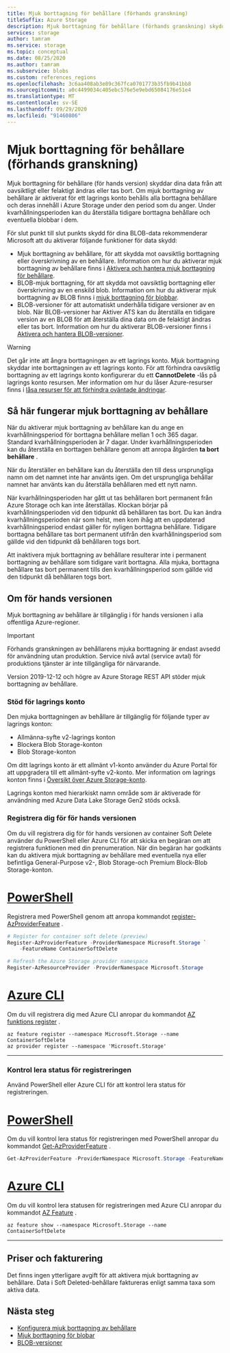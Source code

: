 ```yaml
---
title: Mjuk borttagning för behållare (förhands granskning)
titleSuffix: Azure Storage
description: Mjuk borttagning för behållare (förhands granskning) skyddar dina data så att du enkelt kan återställa dina data när de är felaktigt ändrade eller borttagna av ett program eller en annan lagrings konto användare.
services: storage
author: tamram
ms.service: storage
ms.topic: conceptual
ms.date: 08/25/2020
ms.author: tamram
ms.subservice: blobs
ms.custom: references_regions
ms.openlocfilehash: 3c6aa408ab3e89c367fca0701773b35fb9b41bb8
ms.sourcegitcommit: a0c4499034c405ebc576e5e9ebd65084176e51e4
ms.translationtype: MT
ms.contentlocale: sv-SE
ms.lasthandoff: 09/29/2020
ms.locfileid: "91460806"
---
```

# <a name="soft-delete-for-containers-preview"></a>Mjuk borttagning för behållare (förhands granskning)

Mjuk borttagning för behållare (för hands version) skyddar dina data från att oavsiktligt eller felaktigt ändras eller tas bort. Om mjuk borttagning av behållare är aktiverat för ett lagrings konto behålls alla borttagna behållare och deras innehåll i Azure Storage under den period som du anger. Under kvarhållningsperioden kan du återställa tidigare borttagna behållare och eventuella blobbar i dem.

För slut punkt till slut punkts skydd för dina BLOB-data rekommenderar Microsoft att du aktiverar följande funktioner för data skydd:

- Mjuk borttagning av behållare, för att skydda mot oavsiktlig borttagning eller överskrivning av en behållare. Information om hur du aktiverar mjuk borttagning av behållare finns i [Aktivera och hantera mjuk borttagning för behållare](soft-delete-container-enable.md).
- BLOB-mjuk borttagning, för att skydda mot oavsiktlig borttagning eller överskrivning av en enskild blob. Information om hur du aktiverar mjuk borttagning av BLOB finns i [mjuk borttagning för blobbar](soft-delete-blob-overview.md).
- BLOB-versioner för att automatiskt underhålla tidigare versioner av en blob. När BLOB-versioner har Aktiver ATS kan du återställa en tidigare version av en BLOB för att återställa dina data om de felaktigt ändras eller tas bort. Information om hur du aktiverar BLOB-versioner finns i [Aktivera och hantera BLOB-versioner](versioning-enable.md).

> [!WARNING]
> Det går inte att ångra borttagningen av ett lagrings konto. Mjuk borttagning skyddar inte borttagningen av ett lagrings konto. För att förhindra oavsiktlig borttagning av ett lagrings konto konfigurerar du ett **CannotDelete** -lås på lagrings konto resursen. Mer information om hur du låser Azure-resurser finns i [låsa resurser för att förhindra oväntade ändringar](../../azure-resource-manager/management/lock-resources.md).

## <a name="how-container-soft-delete-works"></a>Så här fungerar mjuk borttagning av behållare

När du aktiverar mjuk borttagning av behållare kan du ange en kvarhållningsperiod för borttagna behållare mellan 1 och 365 dagar. Standard kvarhållningsperioden är 7 dagar. Under kvarhållningsperioden kan du återställa en borttagen behållare genom att anropa åtgärden **ta bort behållare** .

När du återställer en behållare kan du återställa den till dess ursprungliga namn om det namnet inte har använts igen. Om det ursprungliga behållar namnet har använts kan du återställa behållaren med ett nytt namn.

När kvarhållningsperioden har gått ut tas behållaren bort permanent från Azure Storage och kan inte återställas. Klockan börjar på kvarhållningsperioden vid den tidpunkt då behållaren tas bort. Du kan ändra kvarhållningsperioden när som helst, men kom ihåg att en uppdaterad kvarhållningsperiod endast gäller för nyligen borttagna behållare. Tidigare borttagna behållare tas bort permanent utifrån den kvarhållningsperiod som gällde vid den tidpunkt då behållaren togs bort.

Att inaktivera mjuk borttagning av behållare resulterar inte i permanent borttagning av behållare som tidigare varit borttagna. Alla mjuka, borttagna behållare tas bort permanent tills den kvarhållningsperiod som gällde vid den tidpunkt då behållaren togs bort.

## <a name="about-the-preview"></a>Om för hands versionen

Mjuk borttagning av behållare är tillgänglig i för hands versionen i alla offentliga Azure-regioner.

> [!IMPORTANT]
> Förhands granskningen av behållarens mjuka borttagning är endast avsedd för användning utan produktion. Service nivå avtal (service avtal) för produktions tjänster är inte tillgängliga för närvarande.

Version 2019-12-12 och högre av Azure Storage REST API stöder mjuk borttagning av behållare.

### <a name="storage-account-support"></a>Stöd för lagrings konto

Den mjuka borttagningen av behållare är tillgänglig för följande typer av lagrings konton:

- Allmänna-syfte v2-lagrings konton
- Blockera Blob Storage-konton
- Blob Storage-konton

Om ditt lagrings konto är ett allmänt v1-konto använder du Azure Portal för att uppgradera till ett allmänt-syfte v2-konto. Mer information om lagrings konton finns i [Översikt över Azure Storage-konto](../common/storage-account-overview.md).

Lagrings konton med hierarkiskt namn område som är aktiverade för användning med Azure Data Lake Storage Gen2 stöds också.

### <a name="register-for-the-preview"></a>Registrera dig för för hands versionen

Om du vill registrera dig för för hands versionen av container Soft Delete använder du PowerShell eller Azure CLI för att skicka en begäran om att registrera funktionen med din prenumeration. När din begäran har godkänts kan du aktivera mjuk borttagning av behållare med eventuella nya eller befintliga General-Purpose v2-, Blob Storage-och Premium Block-Blob Storage-konton.

# <a name="powershell"></a>[PowerShell](#tab/powershell)

Registrera med PowerShell genom att anropa kommandot [register-AzProviderFeature](/powershell/module/az.resources/register-azproviderfeature) .

```powershell
# Register for container soft delete (preview)
Register-AzProviderFeature -ProviderNamespace Microsoft.Storage `
    -FeatureName ContainerSoftDelete

# Refresh the Azure Storage provider namespace
Register-AzResourceProvider -ProviderNamespace Microsoft.Storage
```

# <a name="azure-cli"></a>[Azure CLI](#tab/azure-cli)

Om du vill registrera dig med Azure CLI anropar du kommandot [AZ funktions register](/cli/azure/feature#az-feature-register) .

```azurecli
az feature register --namespace Microsoft.Storage --name ContainerSoftDelete
az provider register --namespace 'Microsoft.Storage'
```

---

### <a name="check-the-status-of-your-registration"></a>Kontrol lera status för registreringen

Använd PowerShell eller Azure CLI för att kontrol lera status för registreringen.

# <a name="powershell"></a>[PowerShell](#tab/powershell)

Om du vill kontrol lera status för registreringen med PowerShell anropar du kommandot [Get-AzProviderFeature](/powershell/module/az.resources/get-azproviderfeature) .

```powershell
Get-AzProviderFeature -ProviderNamespace Microsoft.Storage -FeatureName ContainerSoftDelete
```

# <a name="azure-cli"></a>[Azure CLI](#tab/azure-cli)

Om du vill kontrol lera statusen för registreringen med Azure CLI anropar du kommandot [AZ Feature](/cli/azure/feature#az-feature-show) .

```azurecli
az feature show --namespace Microsoft.Storage --name ContainerSoftDelete
```

---

## <a name="pricing-and-billing"></a>Priser och fakturering

Det finns ingen ytterligare avgift för att aktivera mjuk borttagning av behållare. Data i Soft Deleted-behållare faktureras enligt samma taxa som aktiva data.

## <a name="next-steps"></a>Nästa steg

- [Konfigurera mjuk borttagning av behållare](soft-delete-container-enable.md)
- [Mjuk borttagning för blobar](soft-delete-blob-overview.md)
- [BLOB-versioner](versioning-overview.md)
